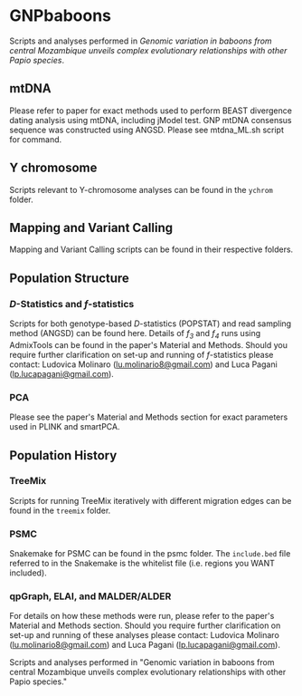 # GNPbaboons
Scripts and analyses performed in *Genomic variation in baboons from central Mozambique unveils complex evolutionary relationships with other Papio species*.

## mtDNA
Please refer to paper for exact methods used to perform BEAST divergence dating analysis using mtDNA, including jModel test. 
GNP mtDNA consensus sequence was constructed using ANGSD. Please see mtdna_ML.sh script for command.

## Y chromosome
Scripts relevant to Y-chromosome analyses can be found in the `ychrom` folder.

## Mapping and Variant Calling
Mapping and Variant Calling scripts can be found in their respective folders. 

## Population Structure
### *D*-Statistics and *f*-statistics
Scripts for both genotype-based *D*-statistics (POPSTAT) and read sampling method (ANGSD) can be found here. 
Details of *f<sub>3</sub>* and *f<sub>4</sub>* runs using AdmixTools can be found in the paper's Material and Methods.
Should you require further clarification on set-up and running of *f*-statistics please contact: Ludovica Molinaro (lu.molinario8@gmail.com) and Luca Pagani (lp.lucapagani@gmail.com).

### PCA
Please see the paper's Material and Methods section for exact parameters used in PLINK and smartPCA.

## Population History
### TreeMix
Scripts for running TreeMix iteratively with different migration edges can be found in the `treemix` folder. 

### PSMC
Snakemake for PSMC can be found in the psmc folder. The `include.bed` file referred to in the Snakemake is the whitelist file (i.e. regions you WANT included). 

### qpGraph, ELAI, and MALDER/ALDER 
For details on how these methods were run, please refer to the paper's Material and Methods section. 
Should you require further clarification on set-up and running of these analyses please contact: Ludovica Molinaro (lu.molinario8@gmail.com) and Luca Pagani (lp.lucapagani@gmail.com).

Scripts and analyses performed in "Genomic variation in baboons from central Mozambique unveils complex evolutionary relationships with other Papio species."
